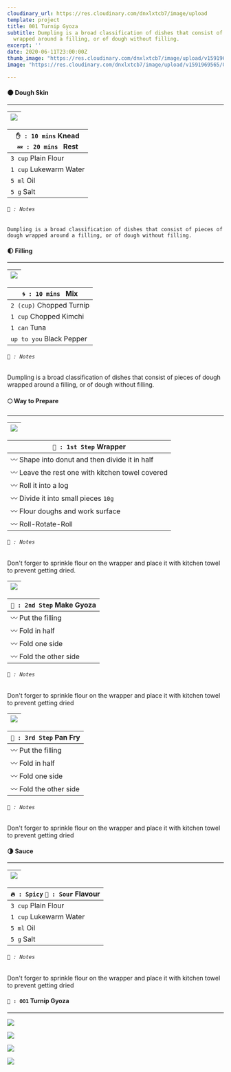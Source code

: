 ```yaml
---
cloudinary_url: https://res.cloudinary.com/dnxlxtcb7/image/upload
template: project
title: 001 Turnip Gyoza
subtitle: Dumpling is a broad classification of dishes that consist of pieces of dough
  wrapped around a filling, or of dough without filling.
excerpt: ''
date: 2020-06-11T23:00:00Z
thumb_image: "https://res.cloudinary.com/dnxlxtcb7/image/upload/v1591969567/001%20Turnip%20Gyoza/Website-Thumb.png"
image: "https://res.cloudinary.com/dnxlxtcb7/image/upload/v1591969565/001%20Turnip%20Gyoza/IMG_0167.jpg"

---
```


#### 🌑 Dough Skin

---

|![](https://res.cloudinary.com/dnxlxtcb7/image/upload/v1591969572/001%20Turnip%20Gyoza/Website-HeroContent.png)|
| --- |

| `✋ : 10 mins` Knead <br> `💤 : 20 mins ` Rest |
| --- |
| `3 cup` Plain Flour |
| `1 cup` Lukewarm Water |
| `5 ml` Oil |
| `5 g` Salt |

###### `📝 : Notes`

```text
Dumpling is a broad classification of dishes that consist of pieces of dough wrapped around a filling, or of dough without filling.
```


#### 🌓 Filling

---

|![](https://res.cloudinary.com/dnxlxtcb7/image/upload/v1591969562/001%20Turnip%20Gyoza/IMG_0165.jpg)|
| --- |

| `🌀 : 10 mins ` Mix |
| --- |
| `2 (cup)` Chopped Turnip |
| `1 cup` Chopped Kimchi |
| `1 can` Tuna |
| `up to you` Black Pepper |

###### `📝 : Notes`

Dumpling is a broad classification of dishes that consist of pieces of dough wrapped around a filling, or of dough without filling.


#### 🌕 Way to Prepare

---

|![](https://res.cloudinary.com/dnxlxtcb7/image/upload/v1591969562/001%20Turnip%20Gyoza/IMG_0165.jpg)|
| --- |


| `👀 : 1st Step` Wrapper |
| --- |
| 〰️ Shape into donut and then divide it in half |
| 〰️ Leave the rest one with kitchen towel covered |
| 〰️ Roll it into a log |
| 〰️ Divide it into small pieces `10g` |
| 〰️ Flour doughs and work surface|
| 〰️ Roll-Rotate-Roll|

###### `📝 : Notes`

Don't forger to sprinkle flour on the wrapper and place it with kitchen towel to prevent getting dried.


|![](https://res.cloudinary.com/dnxlxtcb7/image/upload/v1591969567/001%20Turnip%20Gyoza/Website-Thumb.png)|
| --- |

| `👀 : 2nd Step` Make Gyoza |
| --- |
| 〰️ Put the filling |
| 〰️ Fold in half |
| 〰️ Fold one side |
| 〰️ Fold the other side |

###### `📝 : Notes`

Don't forger to sprinkle flour on the wrapper and place it with kitchen towel to prevent getting dried

|![](https://res.cloudinary.com/dnxlxtcb7/image/upload/v1591969562/001%20Turnip%20Gyoza/IMG_0162.jpg)|
| --- |

| `👀 : 3rd Step` Pan Fry  |
| --- |
| 〰️ Put the filling |
| 〰️ Fold in half |
| 〰️ Fold one side |
| 〰️ Fold the other side |

###### `📝 : Notes`

Don't forger to sprinkle flour on the wrapper and place it with kitchen towel to prevent getting dried


#### 🌗 Sauce

---

|![](https://res.cloudinary.com/dnxlxtcb7/image/upload/v1591969562/001%20Turnip%20Gyoza/IMG_0165.jpg)|
|---|

| `🔥 : Spicy` ` 🍋 : Sour ` Flavour |
| --- |
| `3 cup` Plain Flour |
| `1 cup` Lukewarm Water |
| `5 ml` Oil |
| `5 g` Salt |

###### `📝 : Notes`

Don't forger to sprinkle flour on the wrapper and place it with kitchen towel to prevent getting dried

#### `🥟 : OO1` Turnip Gyoza 

---

![](https://res.cloudinary.com/dnxlxtcb7/image/upload/v1591969565/001%20Turnip%20Gyoza/IMG_0159.jpg)

![](https://res.cloudinary.com/dnxlxtcb7/image/upload/v1591969562/001%20Turnip%20Gyoza/IMG_0166.jpg)

![](https://res.cloudinary.com/dnxlxtcb7/image/upload/v1591969561/001%20Turnip%20Gyoza/IMG_0161.jpg)

![](https://res.cloudinary.com/dnxlxtcb7/image/upload/v1591969562/001%20Turnip%20Gyoza/IMG_0163.jpg)

